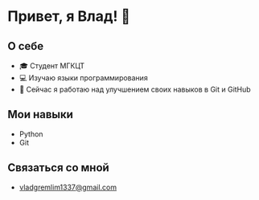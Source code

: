 # Привет, я Влад! 👋

## О себе
- 🎓 Студент МГКЦТ
- 💻 Изучаю языки программирования
- 🌱 Сейчас я работаю над улучшением своих навыков в Git и GitHub

## Мои навыки
- Python
- Git
## Связаться со мной

- vladgremlim1337@gmail.com
